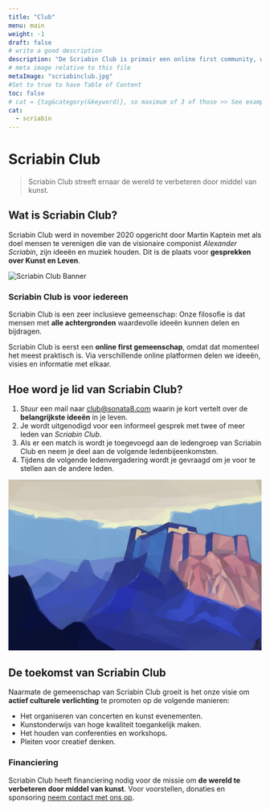 ```yaml
---
title: "Club"
menu: main
weight: -1
draft: false
# write a good description
description: "De Scriabin Club is primair een online first community, waar leden gesprekken voeren over Kunst en het Leven. Scriabin Club is een inclusieve gemeenschap, waar deelnemers van alle achtergronden welkom zijn. In de toekomst wil Scriabin Club de wereld actief verbeteren door middel van kunst."
# meta image relative to this file
metaImage: "scriabinclub.jpg" 
#Set to true to have Table of Content
toc: false 
# cat = {tag&category(&keyword)}, so maximum of 3 of those >> See example.com/cat for an example of which categories to use
cat:
  - scriabin
---
```


# Scriabin Club

> Scriabin Club streeft ernaar de wereld te verbeteren door middel van kunst.

## Wat is Scriabin Club?

Scriabin Club werd in november 2020 opgericht door Martin Kaptein met als doel mensen te verenigen die van de visionaire componist *Alexander Scriabin*, zijn ideeën en muziek houden.
Dit is de plaats voor **gesprekken over Kunst en Leven**.

![Scriabin Club Banner](scriabinclub.png)

### Scriabin Club is voor iedereen

Scriabin Club is een zeer inclusieve gemeenschap:
Onze filosofie is dat mensen met **alle achtergronden** waardevolle ideeën kunnen delen en bijdragen.

Scriabin Club is eerst een **online first gemeenschap**, omdat dat momenteel het meest praktisch is.
Via verschillende online platformen delen we ideeën, visies en informatie met elkaar.

## Hoe word je lid van Scriabin Club?

1. Stuur een mail naar [club@sonata8.com](mailto:club@sonata8.com) waarin je kort vertelt over de **belangrijkste ideeën** in je leven.
2. Je wordt uitgenodigd voor een informeel gesprek met twee of meer leden van *Scriabin Club*.
3. Als er een match is wordt je toegevoegd aan de ledengroep van Scriabin Club en neem je deel aan de volgende ledenbijeenkomsten.
4. Tijdens de volgende ledenvergadering wordt je gevraagd om je voor te stellen aan de andere leden.

![Gebouw Scriabin Club](convent.png)

## De toekomst van Scriabin Club

Naarmate de gemeenschap van Scriabin Club groeit is het onze visie om **actief culturele verlichting** te promoten op de volgende manieren:

- Het organiseren van concerten en kunst evenementen.
- Kunstonderwijs van hoge kwaliteit toegankelijk maken.
- Het houden van conferenties en workshops.
- Pleiten voor creatief denken.

### Financiering

Scriabin Club heeft financiering nodig voor de missie om **de wereld te verbeteren door middel van kunst**.
Voor voorstellen, donaties en sponsoring [neem contact met ons op](mailto:club@sonata8.com).

